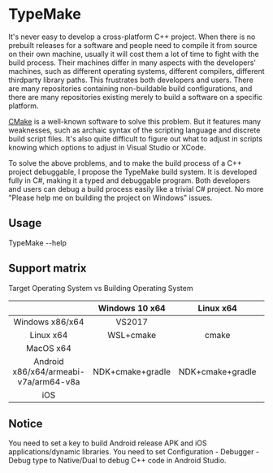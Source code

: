 # TypeMake

It's never easy to develop a cross-platform C++ project. When there is no prebuilt releases for a software and people need to compile it from source on their own machine, usually it will cost them a lot of time to fight with the build process. Their machines differ in many aspects with the developers' machines, such as different operating systems, different compilers, different thirdparty library paths. This frustrates both developers and users. There are many repositories containing non-buildable build configurations, and there are many repositories existing merely to build a software on a specific platform.

[CMake](https://cmake.org/) is a well-known software to solve this problem. But it features many weaknesses, such as archaic syntax of the scripting language and discrete build script files. It's also quite difficult to figure out what to adjust in scripts knowing which options to adjust in Visual Studio or XCode.

To solve the above problems, and to make the build process of a C++ project debuggable, I propose the TypeMake build system. It is developed fully in C#, making it a typed and debuggable program. Both developers and users can debug a build process easily like a trivial C# project. No more "Please help me on building the project on Windows" issues.

## Usage
TypeMake --help

## Support matrix
Target Operating System vs Building Operating System

|                                         |   Windows 10 x64   |      Linux x64     |      MacOS x64     |
| :-------------------------------------: | :----------------: | :----------------: | :----------------: |
|             Windows x86/x64             |       VS2017       |                    |                    |
|                Linux x64                |      WSL+cmake     |        cmake       |                    |
|                MacOS x64                |                    |                    |        XCode       |
|  Android x86/x64/armeabi-v7a/arm64-v8a  |  NDK+cmake+gradle  |  NDK+cmake+gradle  |  NDK+cmake+gradle  |
|                   iOS                   |                    |                    |        XCode       |

## Notice
You need to set a key to build Android release APK and iOS applications/dynamic libraries.
You need to set Configuration - Debugger - Debug type to Native/Dual to debug C++ code in Android Studio.
